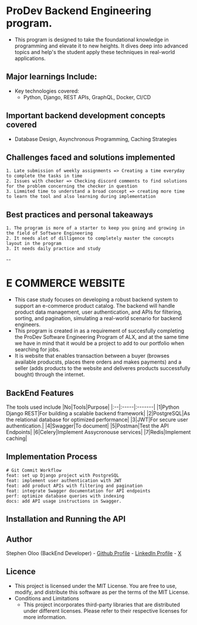 # ProDev Backend Engineering program.
- This program is designed to take the foundational knowledge in programming and elevate it to new heights. It dives deep into advanced topics and help's the student apply these techniques in real-world applications.

## Major learnings Include:
- Key technologies covered:
    - Python, Django, REST APIs, GraphQL, Docker, CI/CD

## Important backend development concepts covered
- Database Design, Asynchronous Programming, Caching Strategies

## Challenges faced and solutions implemented
    1. Late submission of weekly assignments => Creating a time everyday to complete the tasks in time
    2. Issues with checker => Checking discord comments to find solutions for the problem concerning the checker in question
    3. Limmited time to understand a broad concept => creating more time to learn the tool and also learning during implementation

## Best practices and personal takeaways
    1. The program is more of a starter to keep you going and growing in the field of Software Engineering
    2. It needs alot of dilligence to completely master the concepts layout in the program
    3. It needs daily practice and study

--

# E COMMERCE WEBSITE
- This case study focuses on developing a robust backend system to support an e-commerce product catalog. The backend will handle product data management, user authentication, and APIs for filtering, sorting, and pagination, simulating a real-world scenario for backend engineers.
- This program is created in as a requirement of succesfully completing the ProDev Software Engineering Program of ALX, and at the same time we have in mind that it would be a project to add to our portfolio when searching for jobs.
- It is website that enables transaction between a buyer (browses available producsts, places there orders and makes payments) and a seller (adds products to the website and deliveres products successfully bought) through the internet.

## BackEnd Features
The tools used include
|No|Tools|Purpose|
|:--|:-----|:-------|
|1|Python Django REST|For building a scalable backend framework|
|2|PostgreSQL|As the relational database for optimized performance|
|3|JWT|For secure user authentication.|
|4|Swagger|To document|
|5|Postman|Test the API Endpoints|
|6|Celery|Implement Assycronouse services|
|7|Redis|Implement caching|

## Implementation Process
```
# Git Commit Workflow
feat: set up Django project with PostgreSQL
feat: implement user authentication with JWT
feat: add product APIs with filtering and pagination
feat: integrate Swagger documentation for API endpoints
perf: optimize database queries with indexing
docs: add API usage instructions in Swagger.
```

## Installation and Running the API

## Author
Stephen Oloo (BackEnd Developer)
    - [Github Profile](https://github.com/stepholo)
    - [LinkedIn Profile](https://www.linkedin.com/in/stepholo0/)
    - [X](https://x.com/Stevenob12)

## Licence
- This project is licensed under the MIT License. You are free to use, modify, and distribute this software as per the terms of the MIT License.
- Conditions and Limitations
    - This project incorporates third-party libraries that are distributed under different licenses. Please refer to their respective licenses for more information.

